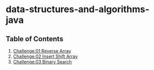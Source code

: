 # data-structures-and-algorithms-java


## Table of Contents
1. [Challenge:01 Reverse Array](/array-reverse/README.md)
2. [Challenge:02 Insert Shift Array](/insertShiftArray/README.md)
3. [Challenge:03 Binary Search](/binary-search/README.md)
